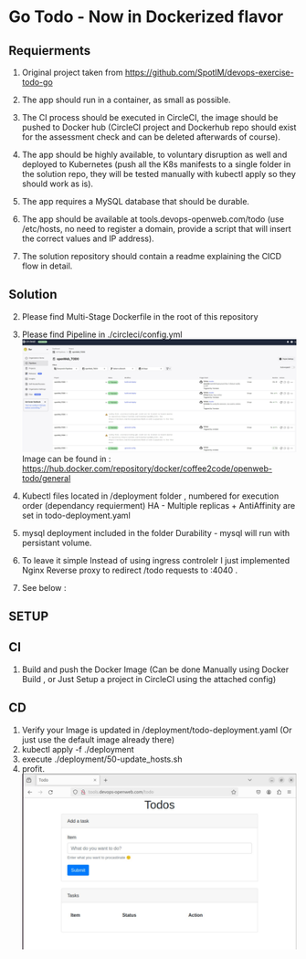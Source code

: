 # Go Todo - Now in Dockerized flavor

## Requierments

1. Original project taken from https://github.com/SpotIM/devops-exercise-todo-go

2. The app should run in a container, as small as possible.

3. The CI process should be executed in CircleCI, the image should be pushed to Docker
hub (CircleCI project and Dockerhub repo should exist for the assessment check and
can be deleted afterwards of course).

4. The app should be highly available, to voluntary disruption as well and deployed to
Kubernetes (push all the K8s manifests to a single folder in the solution repo, they
will be tested manually with kubectl apply so they should work as is).

5. The app requires a MySQL database that should be durable.

6. The app should be available at tools.devops-openweb.com/todo (use /etc/hosts, no
need to register a domain, provide a script that will insert the correct values and IP
address).

7. The solution repository should contain a readme explaining the CICD flow in detail.

## Solution

2. Please find Multi-Stage Dockerfile in the root of this repository

3. Please find Pipeline in ./circleci/config.yml<br>
<img src="images/Pipeline.jpg" alt="Alt text" width="500"/><br>
Image can be found in : 
https://hub.docker.com/repository/docker/coffee2code/openweb-todo/general

4. Kubectl files located in /deployment folder , numbered for execution order (dependancy requierment)
HA - Multiple replicas + AntiAffinity are set in todo-deployment.yaml 

5. mysql deployment included in the folder 
Durability - mysql will run with persistant volume. 

6. To leave it simple Instead of using ingress controlelr I just implemented Nginx Reverse proxy 
to redirect <URL>/todo requests to <todo-app-service>:4040 .

7. See below :

## SETUP 
## CI 
1. Build and push the Docker Image (Can be done Manually using Docker Build , or Just Setup a project in CircleCI using the attached config)

## CD
1. Verify your Image is updated in /deployment/todo-deployment.yaml (Or just use the default image already there)
2. kubectl apply -f ./deployment 
3. execute ./deployment/50-update_hosts.sh 
4. profit.<br>
<img src="images/todo.jpg" alt="Alt text" width="500"/><br>






